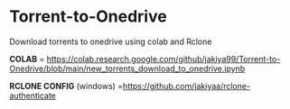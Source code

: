 # Torrent-to-Onedrive

Download torrents to onedrive using colab and Rclone

**COLAB** = https://colab.research.google.com/github/jakiya99/Torrent-to-Onedrive/blob/main/new_torrents_download_to_onedrive.ipynb


**RCLONE CONFIG** (windows) =https://github.com/jakiyaa/rclone-authenticate

